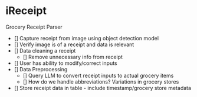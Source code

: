 # iReceipt
Grocery Receipt Parser


- [] Capture receipt from image using object detection model
- [] Verify image is of a receipt and data is relevant
- [] Data cleaning a receipt
  - [] Remove unnecessary info from receipt
- [] User has ability to modify/correct inputs
- [] Data Preprocessing
  - [] Query LLM to convert receipt inputs to actual grocery items
  - [] How do we handle abbreviations? Variations in grocery stores
- [] Store receipt data in table - include timestamp/grocery store metadata
